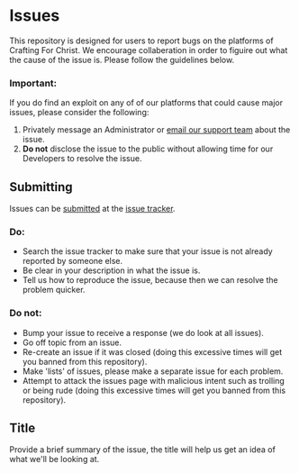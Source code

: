 # Issues
This repository is designed for users to report bugs on the platforms of Crafting For Christ. We encourage collaberation in order to figuire out what the  cause of the issue is. Please follow the guidelines below.

### Important:
If you do find an exploit on any of of our platforms that could cause major issues, please consider the following:
1. Privately message an Administrator or <a href="mailto:support@craftingforchrist.net">email our support team</a> about the issue.
2. <b>Do not</b> disclose the issue to the public without allowing time for our Developers to resolve the issue.

## Submitting
Issues can be <a href="https://github.com/crafting-for-christ/Issues/issues/new">submitted</a> at the <a href="https://github.com/crafting-for-christ/Issues/issues/">issue tracker</a>.

### Do:
 - Search the issue tracker to make sure that your issue is not already reported by someone else.
 - Be clear in your description in what the issue is.
 - Tell us how to reproduce the issue, because then we can resolve the problem quicker.

### Do not: 
 - Bump your issue to receive a response (we do look at all issues).
 - Go off topic from an issue.
 - Re-create an issue if it was closed (doing this excessive times will get you banned from this repository).
 - Make 'lists' of issues, please make a separate issue for each problem.
 - Attempt to attack the issues page with malicious intent such as trolling or being rude (doing this excessive times will get you banned from this repository).

## Title
Provide a brief summary of the issue, the title will help us get an idea of what we'll be looking at.
